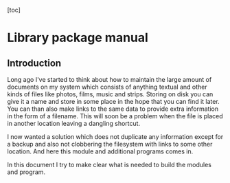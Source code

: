 [toc]

# Library package manual

## Introduction
Long ago I've started to think about how to maintain the large amount of documents on my system which consists of anything textual and other kinds of files like photos, films, music and strips. Storing on disk you can give it a name and store in some place in the hope that you can find it later. You can than also make links to the same data to provide extra information in the form of a filename. This will soon be a problem when the file is placed in another location leaving a dangling shortcut.

I now wanted a solution which does not duplicate any information except for a backup and also not clobbering the filesystem with links to some other location. And here this module and additional programs comes in.

In this document I try to make clear what is needed to build the modules and program.

